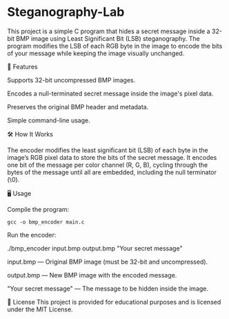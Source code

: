 # Steganography-Lab
This project is a simple C program that hides a secret message inside a 32-bit BMP image using Least Significant Bit (LSB) steganography. The program modifies the LSB of each RGB byte in the image to encode the bits of your message while keeping the image visually unchanged.

📌 Features

Supports 32-bit uncompressed BMP images.

Encodes a null-terminated secret message inside the image's pixel data.

Preserves the original BMP header and metadata.

Simple command-line usage.

🛠️ How It Works

The encoder modifies the least significant bit (LSB) of each byte in the image’s RGB pixel data to store the bits of the secret message. It encodes one bit of the message per color channel (R, G, B), cycling through the bytes of the message until all are embedded, including the null terminator (\0).


🖥️ Usage

Compile the program:

~~~~~~~~~~~~~~~~~~~~~~~
gcc -o bmp_encoder main.c
~~~~~~~~~~~~~~~~~~~~~~~~
Run the encoder:

./bmp_encoder input.bmp output.bmp "Your secret message"


input.bmp — Original BMP image (must be 32-bit and uncompressed).

output.bmp — New BMP image with the encoded message.

"Your secret message" — The message to be hidden inside the image.


📄 License
This project is provided for educational purposes and is licensed under the MIT License.

